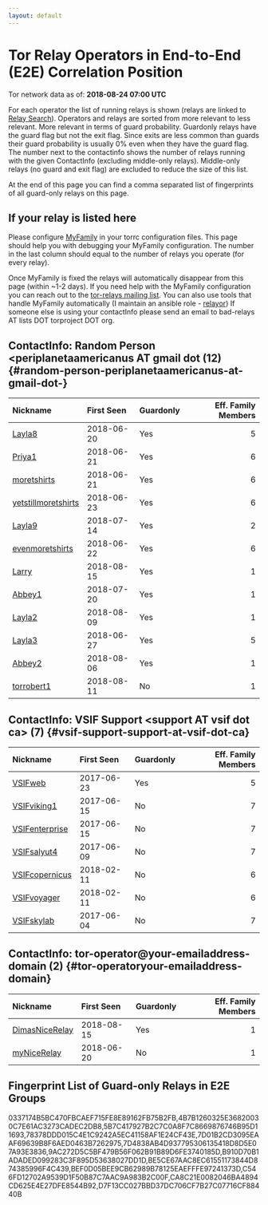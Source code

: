```yaml
---
layout: default
---
```



# Tor Relay Operators in End-to-End (E2E) Correlation Position

Tor network data as of: **2018-08-24 07:00 UTC**

For each operator the list of running relays is shown (relays are linked to [Relay Search](https://metrics.torproject.org/rs.html)).
Operators and relays are sorted from more relevant to less relevant. More relevant in terms of guard probability.
Guardonly relays have the guard flag but not the exit flag.
Since exits are less common than guards their guard probability is usually 0% even when they have the guard flag.
The number next to the contactinfo shows the number of relays running with the given ContactInfo (excluding middle-only relays).
Middle-only relays (no guard and exit flag) are excluded to reduce the size of this list.

At the end of this page you can find a comma separated list of fingerprints of all guard-only relays on this page.

## If your relay is listed here
Please configure [MyFamily](https://www.torproject.org/docs/tor-manual.html.en#MyFamily) in your torrc configuration files.
This page should help you with debugging your MyFamily configuration. The number in the last column should equal to the number of
relays you operate (for every relay).

Once MyFamily is fixed the relays will automatically disappear from this page (within ~1-2 days).
If you need help with the MyFamily configuration you can reach out to the
[tor-relays mailing list](https://lists.torproject.org/cgi-bin/mailman/listinfo/tor-relays).
You can also use tools that handle MyFamily automatically (I maintain an ansible role - 
[relayor](https://medium.com/@nusenu/deploying-tor-relays-with-ansible-6612593fa34d))
If someone else is using your contactInfo please send an email to bad-relays AT lists DOT torproject DOT org.


## ContactInfo: Random Person &lt;periplanetaamericanus AT gmail dot (12) {#random-person-periplanetaamericanus-at-gmail-dot-}

| Nickname                                                                                                       | First Seen   | Guardonly   |   Eff. Family Members |
|:---------------------------------------------------------------------------------------------------------------|:-------------|:------------|----------------------:|
| [Layla8](https://metrics.torproject.org/rs.html#details/7D4838AB4D937795306135418D8D5E07A93E3836)              | 2018-06-20   | Yes         |                     5 |
| [Priya1](https://metrics.torproject.org/rs.html#details/0337174B5BC470FBCAEF715FE8E89162FB75B2FB)              | 2018-06-21   | Yes         |                     6 |
| [moretshirts](https://metrics.torproject.org/rs.html#details/D7F13CC027BBD37DC706CF7B27C07716CF88440B)         | 2018-06-21   | Yes         |                     6 |
| [yetstillmoretshirts](https://metrics.torproject.org/rs.html#details/4B7B1260325E36820030C7E61AC3273CADEC2DB8) | 2018-06-23   | Yes         |                     6 |
| [Layla9](https://metrics.torproject.org/rs.html#details/5B7C417927B2C7C0A8F7C8669876746B95D11693)              | 2018-07-14   | Yes         |                     2 |
| [evenmoretshirts](https://metrics.torproject.org/rs.html#details/CA8C21E0082046BA4894CD625E4E27DFE8544B92)     | 2018-06-22   | Yes         |                     6 |
| [Larry](https://metrics.torproject.org/rs.html#details/9AC272D5C5BF479B56F062B91B89D6FE3740185D)               | 2018-08-15   | Yes         |                     1 |
| [Abbey1](https://metrics.torproject.org/rs.html#details/BEF0D05BEE9CB62989B78125EAEFFFE97241373D)              | 2018-07-20   | Yes         |                     1 |
| [Layla2](https://metrics.torproject.org/rs.html#details/7D01B2CD3095EAAF69639B8F6AED0463B7262975)              | 2018-08-09   | Yes         |                     1 |
| [Layla3](https://metrics.torproject.org/rs.html#details/B910D70B1ADADED099283C3F895D53638027DD1D)              | 2018-06-27   | Yes         |                     5 |
| [Abbey2](https://metrics.torproject.org/rs.html#details/C546FD12702A9539D1F50B87C7AAC9A983B2C00F)              | 2018-08-06   | Yes         |                     1 |
| [torrobert1](https://metrics.torproject.org/rs.html#details/FF79CA5A50970E21E9AB320CE62C2178E963970C)          | 2018-08-11   | No          |                     1 |

## ContactInfo: VSIF Support &lt;support AT vsif dot ca&gt; (7) {#vsif-support-support-at-vsif-dot-ca}

| Nickname                                                                                                  | First Seen   | Guardonly   |   Eff. Family Members |
|:----------------------------------------------------------------------------------------------------------|:-------------|:------------|----------------------:|
| [VSIFweb](https://metrics.torproject.org/rs.html#details/78378DDD015C4E1C9242A5EC41158AF1E24CF43E)        | 2017-06-23   | Yes         |                     5 |
| [VSIFviking1](https://metrics.torproject.org/rs.html#details/1DEB985E3EEC0E7E0F6A887B417065E63522C5E2)    | 2017-06-15   | No          |                     7 |
| [VSIFenterprise](https://metrics.torproject.org/rs.html#details/59AE2B55941324B24354ADAAF971FC2C9F836963) | 2017-06-15   | No          |                     7 |
| [VSIFsalyut4](https://metrics.torproject.org/rs.html#details/D2461A903A754DEA625827AB333A2ECD06CE2E43)    | 2017-06-09   | No          |                     7 |
| [VSIFcopernicus](https://metrics.torproject.org/rs.html#details/D509A7A321FF9660665B75CB19F0FF09964C0B80) | 2018-02-11   | No          |                     6 |
| [VSIFvoyager](https://metrics.torproject.org/rs.html#details/E1DDAE70F14B9A6A7C01BDB9BDCCB70307BEE90A)    | 2018-02-11   | No          |                     6 |
| [VSIFskylab](https://metrics.torproject.org/rs.html#details/F13B97699EF7328A6289E5C2540560903CBC79A8)     | 2017-06-04   | No          |                     7 |

## ContactInfo: tor-operator@your-emailaddress-domain (2) {#tor-operatoryour-emailaddress-domain}

| Nickname                                                                                                  | First Seen   | Guardonly   |   Eff. Family Members |
|:----------------------------------------------------------------------------------------------------------|:-------------|:------------|----------------------:|
| [DimasNiceRelay](https://metrics.torproject.org/rs.html#details/BE5CE67AAC8EC61551173844D874385996F4C439) | 2018-08-15   | Yes         |                     1 |
| [myNiceRelay](https://metrics.torproject.org/rs.html#details/9FC15C742C2E95A34F104CB5A0826C6659CFF2B7)    | 2018-06-20   | No          |                     1 |


## Fingerprint List of Guard-only Relays in E2E Groups

0337174B5BC470FBCAEF715FE8E89162FB75B2FB,4B7B1260325E36820030C7E61AC3273CADEC2DB8,5B7C417927B2C7C0A8F7C8669876746B95D11693,78378DDD015C4E1C9242A5EC41158AF1E24CF43E,7D01B2CD3095EAAF69639B8F6AED0463B7262975,7D4838AB4D937795306135418D8D5E07A93E3836,9AC272D5C5BF479B56F062B91B89D6FE3740185D,B910D70B1ADADED099283C3F895D53638027DD1D,BE5CE67AAC8EC61551173844D874385996F4C439,BEF0D05BEE9CB62989B78125EAEFFFE97241373D,C546FD12702A9539D1F50B87C7AAC9A983B2C00F,CA8C21E0082046BA4894CD625E4E27DFE8544B92,D7F13CC027BBD37DC706CF7B27C07716CF88440B